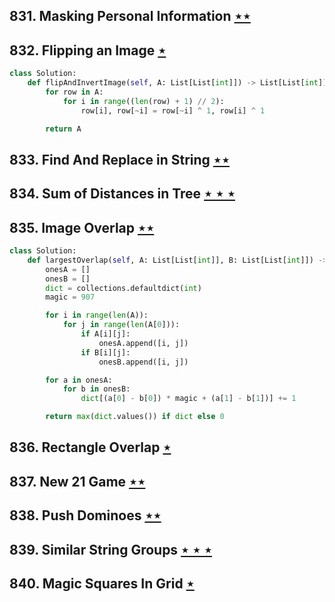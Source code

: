 ## 831. Masking Personal Information [$\star\star$](https://leetcode.com/problems/masking-personal-information)

## 832. Flipping an Image [$\star$](https://leetcode.com/problems/flipping-an-image)

```python
class Solution:
    def flipAndInvertImage(self, A: List[List[int]]) -> List[List[int]]:
        for row in A:
            for i in range((len(row) + 1) // 2):
                row[i], row[~i] = row[~i] ^ 1, row[i] ^ 1

        return A
```

## 833. Find And Replace in String [$\star\star$](https://leetcode.com/problems/find-and-replace-in-string)

## 834. Sum of Distances in Tree [$\star\star\star$](https://leetcode.com/problems/sum-of-distances-in-tree)

## 835. Image Overlap [$\star\star$](https://leetcode.com/problems/image-overlap)

```python
class Solution:
    def largestOverlap(self, A: List[List[int]], B: List[List[int]]) -> int:
        onesA = []
        onesB = []
        dict = collections.defaultdict(int)
        magic = 907

        for i in range(len(A)):
            for j in range(len(A[0])):
                if A[i][j]:
                    onesA.append([i, j])
                if B[i][j]:
                    onesB.append([i, j])

        for a in onesA:
            for b in onesB:
                dict[(a[0] - b[0]) * magic + (a[1] - b[1])] += 1

        return max(dict.values()) if dict else 0
```

## 836. Rectangle Overlap [$\star$](https://leetcode.com/problems/rectangle-overlap)

## 837. New 21 Game [$\star\star$](https://leetcode.com/problems/new-21-game)

## 838. Push Dominoes [$\star\star$](https://leetcode.com/problems/push-dominoes)

## 839. Similar String Groups [$\star\star\star$](https://leetcode.com/problems/similar-string-groups)

## 840. Magic Squares In Grid [$\star$](https://leetcode.com/problems/magic-squares-in-grid)
